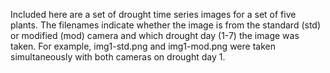 Included here are a set of drought time series images for a set of five plants. The filenames indicate whether the image is from the standard (std) or modified (mod) camera and which drought day (1-7) the image was taken. For example, img1-std.png and img1-mod.png were taken simultaneously with both cameras on drought day 1.
